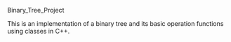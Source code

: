 Binary_Tree_Project

This is an implementation of a binary tree and its basic operation functions using classes in C++.
